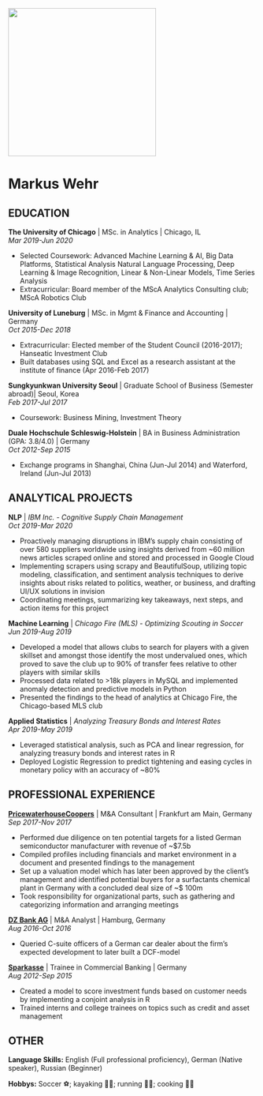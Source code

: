 <img src="https://raw.github.com/markuswehr/markuswehr.github.io/tree/master/images/headshot.jpg" width="300" height="300">

# Markus Wehr

## EDUCATION

**The University of Chicago** | MSc. in Analytics | Chicago, IL<br/>
*Mar 2019-Jun 2020*
* Selected Coursework: Advanced Machine Learning & AI, Big Data Platforms, Statistical Analysis  Natural Language Processing, Deep Learning & Image Recognition, Linear & Non-Linear Models, Time Series Analysis 
* Extracurricular: Board member of the MScA Analytics Consulting club; MScA Robotics Club 

**University of Luneburg** | MSc. in Mgmt & Finance and Accounting | Germany<br/>
*Oct 2015-Dec 2018*
* Extracurricular: Elected member of the Student Council (2016-2017); Hanseatic Investment Club 
* Built databases using SQL and Excel as a research assistant at the institute of finance (Apr 2016-Feb 2017) 

**Sungkyunkwan University Seoul** | Graduate School of Business (Semester abroad)| Seoul, Korea<br/>
*Feb 2017-Jul 2017*
* Coursework: Business Mining, Investment Theory 

**Duale Hochschule Schleswig-Holstein** | BA in Business Administration (GPA: 3.8/4.0) | Germany<br/>
*Oct 2012-Sep 2015*
* Exchange programs in Shanghai, China (Jun-Jul 2014) and Waterford, Ireland (Jun-Jul 2013)

## ANALYTICAL PROJECTS

**NLP** | *IBM Inc. - Cognitive Supply Chain Management*<br/>
*Oct 2019-Mar 2020*
* Proactively managing disruptions in IBM’s supply chain consisting of over 580 suppliers worldwide using insights derived from ~60 million news articles scraped online and stored and processed in Google Cloud 
* Implementing scrapers using scrapy and BeautifulSoup, utilizing topic modeling, classification, and sentiment analysis techniques to derive insights about risks related to politics, weather, or business, and drafting UI/UX solutions in invision 
* Coordinating meetings, summarizing key takeaways, next steps, and action items for this project

**Machine Learning** | *Chicago Fire (MLS) - Optimizing Scouting in Soccer*<br/>
*Jun 2019-Aug 2019*
* Developed a model that allows clubs to search for players with a given skillset and amongst those identify the most undervalued ones, which proved to save the club up to 90% of transfer fees relative to other players with similar skills 
* Processed data related to >18k players in MySQL and implemented anomaly detection and predictive models in Python 
* Presented the findings to the head of analytics at Chicago Fire, the Chicago-based MLS club

**Applied Statistics** | *Analyzing Treasury Bonds and Interest Rates*<br/>
*Apr 2019-May 2019*
* Leveraged statistical analysis, such as PCA and linear regression, for analyzing treasury bonds and interest rates in R 
* Deployed Logistic Regression to predict tightening and easing cycles in monetary policy with an accuracy of ~80% 

## PROFESSIONAL EXPERIENCE

**[PricewaterhouseCoopers](https://www.pwc.com/)** | M&A Consultant | Frankfurt am Main, Germany<br/>
*Sep 2017-Nov 2017*
* Performed due diligence on ten potential targets for a listed German semiconductor manufacturer with revenue of ~$7.5b 
* Compiled profiles including financials and market environment in a document and presented findings to the management 
* Set up a valuation model which has later been approved by the client’s management and identified potential buyers for a surfactants chemical plant in Germany with a concluded deal size of ~$ 100m 
* Took responsibility for organizational parts, such as gathering and categorizing information and arranging meetings 

**[DZ Bank AG](https://www.dzbank.com/)** | M&A Analyst | Hamburg, Germany<br/>
*Aug 2016-Oct 2016*
* Queried C-suite officers of a German car dealer about the firm’s expected development to later built a DCF-model 

**[Sparkasse](https://www.sparkasse.de/)** | Trainee in Commercial Banking | Germany<br/>
*Aug 2012-Sep 2015*
* Created a model to score investment funds based on customer needs by implementing a conjoint analysis in R 
* Trained interns and college trainees on topics such as credit and asset management 

## OTHER

**Language Skills:** English (Full professional proficiency), German (Native speaker), Russian (Beginner)

**Hobbys:** Soccer :soccer:; kayaking :rowing_man:; running :running_man:; cooking :man_cook:

<!-- ### Footer

Last updated: February 2020 -->
